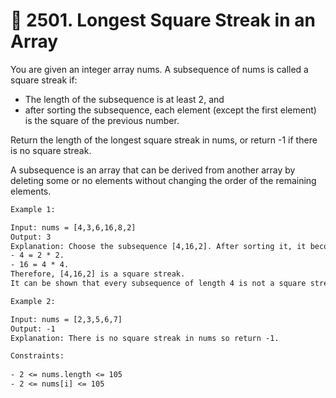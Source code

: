 # 🧩 2501\. Longest Square Streak in an Array

You are given an integer array nums. A subsequence of nums is called a square streak if:

- The length of the subsequence is at least 2, and
- after sorting the subsequence, each element (except the first element) is the square of the previous number.

Return the length of the longest square streak in nums, or return -1 if there is no square streak.

A subsequence is an array that can be derived from another array by deleting some or no elements without changing the order of the remaining elements.

```txt
Example 1:

Input: nums = [4,3,6,16,8,2]
Output: 3
Explanation: Choose the subsequence [4,16,2]. After sorting it, it becomes [2,4,16].
- 4 = 2 * 2.
- 16 = 4 * 4.
Therefore, [4,16,2] is a square streak.
It can be shown that every subsequence of length 4 is not a square streak.
```

```txt
Example 2:

Input: nums = [2,3,5,6,7]
Output: -1
Explanation: There is no square streak in nums so return -1.
 ```

```txt
Constraints:
    
- 2 <= nums.length <= 105
- 2 <= nums[i] <= 105
```
